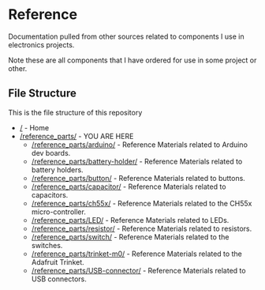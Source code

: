 # Reference

Documentation pulled from other sources related to components I use in electronics projects.

Note these are all components that I have ordered for use in some project or other.

## File Structure

This is the file structure of this repository

* [/](/README.md) - Home
* [/reference_parts/](/reference_parts/) - YOU ARE HERE
  * [/reference_parts/arduino/](/reference_parts/arduino/) - Reference Materials related to Arduino dev boards.
  * [/reference_parts/battery-holder/](/reference_parts/battery-holder/) - Reference Materials related to battery holders.
  * [/reference_parts/button/](/reference_parts/button/) - Reference Materials related to buttons.
  * [/reference_parts/capacitor/](/reference_parts/capacitor/) - Reference Materials related to capacitors.
  * [/reference_parts/ch55x/](/reference_parts/ch55x/) - Reference Materials related to the CH55x micro-controller.
  * [/reference_parts/LED/](/reference_parts/LED/) - Reference Materials related to LEDs.
  * [/reference_parts/resistor/](/reference_parts/resistor/) - Reference Materials related to resistors.
  * [/reference_parts/switch/](/reference_parts/switch/) - Reference Materials related to the switches.
  * [/reference_parts/trinket-m0/](/reference_parts/trinket-m0/) - Reference Materials related to the Adafruit Trinket.
  * [/reference_parts/USB-connector/](/reference_parts/USB-connector/) - Reference Materials related to USB connectors.
